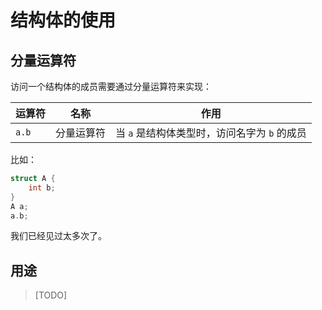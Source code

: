 # 结构体的使用

## 分量运算符

访问一个结构体的成员需要通过分量运算符来实现：

| 运算符 | 名称       | 作用                                         |
| ------ | ---------- | -------------------------------------------- |
| `a.b`  | 分量运算符 | 当 `a` 是结构体类型时，访问名字为 `b` 的成员 |

比如：
```cpp
struct A {
    int b;
}
A a;
a.b;
```
我们已经见过太多次了。

## 用途

> [TODO]
